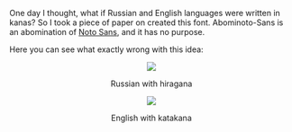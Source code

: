 One day I thought, what if Russian and English languages were written in kanas? So I took a piece of paper on created this font. Abominoto-Sans is an abomination of [Noto Sans](https://fonts.google.com/specimen/Noto+Sans+JP), and it has no purpose.

Here you can see what exactly wrong with this idea:

<div align="center">
<img src="https://raw.githubusercontent.com/dobrosketchkun/Abominoto-Sans/main/ab_ru.jpg width="200">
<p>Russian with hiragana</p>
</div>


<div align="center">
<img src="https://raw.githubusercontent.com/dobrosketchkun/Abominoto-Sans/main/ab_en.jpg width="200">
<p>English with katakana</p>
</div>
                                                                                                    
                                                                                                    
                                                                                                    
                                                                                                    
